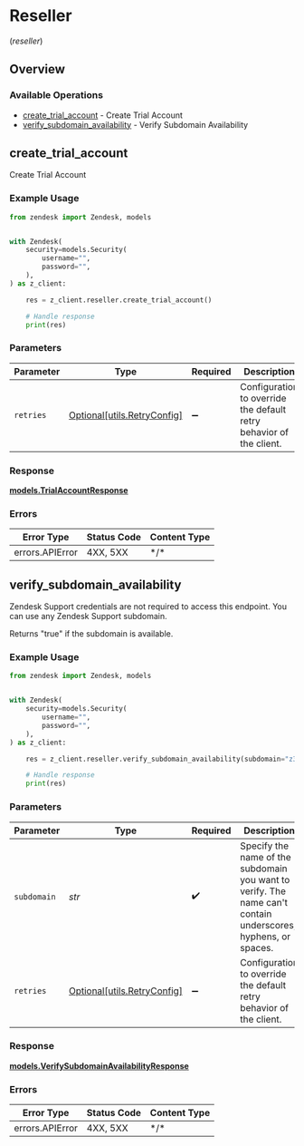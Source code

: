 # Reseller
(*reseller*)

## Overview

### Available Operations

* [create_trial_account](#create_trial_account) - Create Trial Account
* [verify_subdomain_availability](#verify_subdomain_availability) - Verify Subdomain Availability

## create_trial_account

Create Trial Account

### Example Usage

```python
from zendesk import Zendesk, models


with Zendesk(
    security=models.Security(
        username="",
        password="",
    ),
) as z_client:

    res = z_client.reseller.create_trial_account()

    # Handle response
    print(res)

```

### Parameters

| Parameter                                                           | Type                                                                | Required                                                            | Description                                                         |
| ------------------------------------------------------------------- | ------------------------------------------------------------------- | ------------------------------------------------------------------- | ------------------------------------------------------------------- |
| `retries`                                                           | [Optional[utils.RetryConfig]](../../models/utils/retryconfig.md)    | :heavy_minus_sign:                                                  | Configuration to override the default retry behavior of the client. |

### Response

**[models.TrialAccountResponse](../../models/trialaccountresponse.md)**

### Errors

| Error Type      | Status Code     | Content Type    |
| --------------- | --------------- | --------------- |
| errors.APIError | 4XX, 5XX        | \*/\*           |

## verify_subdomain_availability

Zendesk Support credentials are not required to access this endpoint. You can use any Zendesk Support subdomain.

Returns "true" if the subdomain is available.


### Example Usage

```python
from zendesk import Zendesk, models


with Zendesk(
    security=models.Security(
        username="",
        password="",
    ),
) as z_client:

    res = z_client.reseller.verify_subdomain_availability(subdomain="z3ndesk")

    # Handle response
    print(res)

```

### Parameters

| Parameter                                                                                                      | Type                                                                                                           | Required                                                                                                       | Description                                                                                                    |
| -------------------------------------------------------------------------------------------------------------- | -------------------------------------------------------------------------------------------------------------- | -------------------------------------------------------------------------------------------------------------- | -------------------------------------------------------------------------------------------------------------- |
| `subdomain`                                                                                                    | *str*                                                                                                          | :heavy_check_mark:                                                                                             | Specify the name of the subdomain you want to verify. The name can't contain underscores, hyphens, or spaces.<br/> |
| `retries`                                                                                                      | [Optional[utils.RetryConfig]](../../models/utils/retryconfig.md)                                               | :heavy_minus_sign:                                                                                             | Configuration to override the default retry behavior of the client.                                            |

### Response

**[models.VerifySubdomainAvailabilityResponse](../../models/verifysubdomainavailabilityresponse.md)**

### Errors

| Error Type      | Status Code     | Content Type    |
| --------------- | --------------- | --------------- |
| errors.APIError | 4XX, 5XX        | \*/\*           |